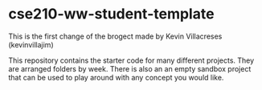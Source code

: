 # cse210-ww-student-template

This is the first change of the brogect made by Kevin Villacreses (kevinvillajim)

This repository contains the starter code for many different projects. They are arranged folders by week. There is also an an empty sandbox project that can be used to play around with any concept you would like.
